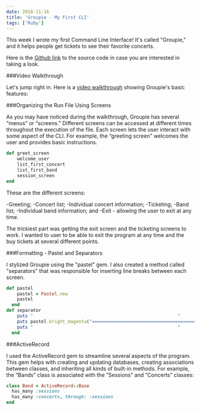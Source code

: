 ```yaml
---
date: 2018-11-16
title: 'Groupie - My First CLI'
tags: ['Ruby']
---
```


This week I wrote my first Command Line Interface! It's called "Groupie," and it helps people get tickets to see their favorite concerts.

Here is the [Github link](https://github.com/edezekiel/groupie) to the source code in case you are interested in taking a look.

###Video Walkthrough

Let's jump right in. Here is a [video walkthrough](https://asciinema.org/a/7rcvL0AnlFtJsblXxn797XWco)
 showing Groupie's basic features:

###Organizing the Run File Using Screens

As you may have noticed during the walkthrough, Groupie has several “menus” or “screens.” Different screens can be accessed at different times throughout the execution of the file. Each screen lets the user interact with some aspect of the CLI. For example, the “greeting screen” welcomes the user and provides basic instructions.

```Ruby
def greet_screen
    welcome_user
    list_first_concert
    list_first_band
    session_screen
end
```

These are the different screens:

-Greeting;
-Concert list;
-Individual concert information;
-Ticketing;
-Band list;
-Individual band information; and
-Exit - allowing the user to exit at any time.

The trickiest part was getting the exit screen and the ticketing screens to work. I wanted to user to be able to exit the program at any time and the buy tickets at several different points.

###Formatting - Pastel and Separators

I stylized Groupie using the "pastel" gem. I also created a method called "separators" that was responsible for inserting line breaks between each screen.

```ruby
def pastel
    pastel = Pastel.new
    pastel
  end
def separator
    puts "                                                      "
    puts pastel.bright_magenta("==================================================")
    puts "                                                      "
  end
```

###ActiveRecord

I used the ActiveRecord gem to streamline several aspects of the program. This gem helps with creating and updating databases, creating associations between classes, and inheriting all kinds of built-in methods. For example, the “Bands” class is associated with the “Sessions” and “Concerts” classes:

```Ruby
class Band < ActiveRecord::Base
  has_many :sessions
  has_many :concerts, through: :sessions
end
```
